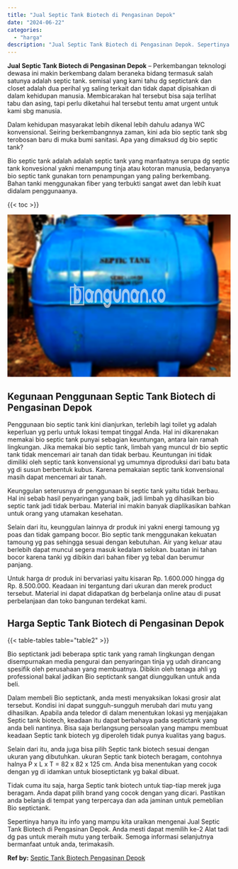 ```yaml
---
title: "Jual Septic Tank Biotech di Pengasinan Depok"
date: "2024-06-22"
categories: 
  - "harga"
description: "Jual Septic Tank Biotech di Pengasinan Depok. Sepertinya hanya itu info yang mampu kita uraikan mengenai Jual Septic Tank Biotech di Pengasinan Depok. Anda m..."
---
```


**Jual Septic Tank Biotech di Pengasinan Depok** – Perkembangan teknologi dewasa ini makin berkembang dalam beraneka bidang termasuk salah satunya adalah septic tank. semisal yang kami tahu dg septictank dan closet adalah dua perihal yg saling terkait dan tidak dapat dipisahkan di dalam kehidupan manusia. Membicarakan hal tersebut bisa saja terlihat tabu dan asing, tapi perlu diketahui hal tersebut tentu amat urgent untuk kami sbg manusia.

Dalam kehidupan masyarakat lebih dikenal lebih dahulu adanya WC konvensional. Seiring berkembangnnya zaman, kini ada bio septic tank sbg terobosan baru di muka bumi sanitasi. Apa yang dimaksud dg bio septic tank?

Bio septic tank adalah adalah septic tank yang manfaatnya serupa dg septic tank konvesional yakni menampung tinja atau kotoran manusia, bedanyanya bio septic tank gunakan torn penampungan yang paling berkembang. Bahan tanki menggunakan fiber yang terbukti sangat awet dan lebih kuat didalam penggunaanya.

{{< toc >}}

![Jual Septic Tank Biotech di Pengasinan Depok](/images/jual-bio-septictank-44.png)

## Kegunaan Penggunaan Septic Tank Biotech di Pengasinan Depok

Penggunaan bio septic tank kini dianjurkan, terlebih lagi toilet yg adalah keperluan yg perlu untuk lokasi tempat tinggal Anda. Hal ini dikarenakan memakai bio septic tank punyai sebagian keuntungan, antara lain ramah lingkungan. Jika memakai bio septic tank, limbah yang muncul dr bio septic tank tidak mencemari air tanah dan tidak berbau. Keuntungan ini tidak dimiliki oleh septic tank konvensional yg umumnya diproduksi dari batu bata yg di susun berbentuk kubus. Karena pemakaian septic tank konvensional masih dapat mencemari air tanah.

Keunggulan seterusnya dr penggunaan bi septic tank yaitu tidak berbau. Hal ini sebab hasil penyaringan yang baik, jadi limbah yg dihasilkan bio septic tank jadi tidak berbau. Material ini makin banyak diaplikasikan bahkan untuk orang yang utamakan kesehatan.

Selain dari itu, keunggulan lainnya dr produk ini yakni energi tamoung yg poas dan tidak gampang bocor. Bio septic tank menggunakan kekuatan tamoung yg pas sehingga sesuai dengan kebutuhan. Air yang keluar atau berlebih dapat muncul segera masuk kedalam selokan. buatan ini tahan bocor karena tanki yg dibikin dari bahan fiber yg tebal dan berumur panjang.

Untuk harga dr produk ini bervariasi yaitu kisaran Rp. 1.600.000 hingga dg Rp. 8.500.000. Keadaan ini tergantung dari ukuran dan merek product tersebut. Material ini dapat didapatkan dg berbelanja online atau di pusat perbelanjaan dan toko bangunan terdekat kami.

## Harga Septic Tank Biotech di Pengasinan Depok

{{< table-tables table="table2" >}}

Bio septictank jadi beberapa sptic tank yang ramah lingkungan dengan disempurnakan media pengurai dan penyaringan tinja yg udah dirancang spesifik oleh perusahaan yang membuatnya. Dibikin oleh tenaga ahli yg professional bakal jadikan Bio septictank sangat diunggulkan untuk anda beli.

Dalam membeli Bio septictank, anda mesti menyaksikan lokasi grosir alat tersebut. Kondisi ini dapat sungguh-sungguh merubah dari mutu yang dihasilkan. Apabila anda teledor di dalam menentukan lokasi yg menjajakan Septic tank biotech, keadaan itu dapat berbahaya pada septictank yang anda beli nantinya. Bisa saja berlangsung persoalan yang mampu membuat keadaan Septic tank biotech yg diperoleh tidak punya kualitas yang bagus.

Selain dari itu, anda juga bisa pilih Septic tank biotech sesuai dengan ukuran yang dibutuhkan. ukuran Septic tank biotech beragam, contohnya halnya P x L x T = 82 x 82 x 125 cm. Anda bisa menentukan yang cocok dengan yg di idamkan untuk bioseptictank yg bakal dibuat.

Tidak cuma itu saja, harga Septic tank biotech untuk tiap-tiap merek juga beragam. Anda dapat pilih brand yang cocok dengan yang dicari. Pastikan anda belanja di tempat yang terpercaya dan ada jaminan untuk pemeblian Bio septictank.

Sepertinya hanya itu info yang mampu kita uraikan mengenai Jual Septic Tank Biotech di Pengasinan Depok. Anda mesti dapat memilih ke-2 Alat tadi dg pas untuk meraih mutu yang terbaik. Semoga informasi selanjutnya bermanfaat untuk anda, terimakasih.

**Ref by:** [Septic Tank Biotech Pengasinan Depok](https://id.wikipedia.org/wiki/Septic)
